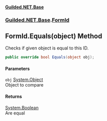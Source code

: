 
#### [Guilded.NET.Base](index 'index')
### [Guilded.NET.Base](index#Guilded_NET_Base 'Guilded.NET.Base').[FormId](FormId 'Guilded.NET.Base.FormId')
## FormId.Equals(object) Method
Checks if given object is equal to this ID.  
```csharp
public override bool Equals(object obj);
```

#### Parameters
<a name='Guilded_NET_Base_FormId_Equals(object)_obj'></a>
`obj` [System.Object](https://docs.microsoft.com/en-us/dotnet/api/System.Object 'System.Object')  
Object to compare
  

#### Returns
[System.Boolean](https://docs.microsoft.com/en-us/dotnet/api/System.Boolean 'System.Boolean')  
Are equal
